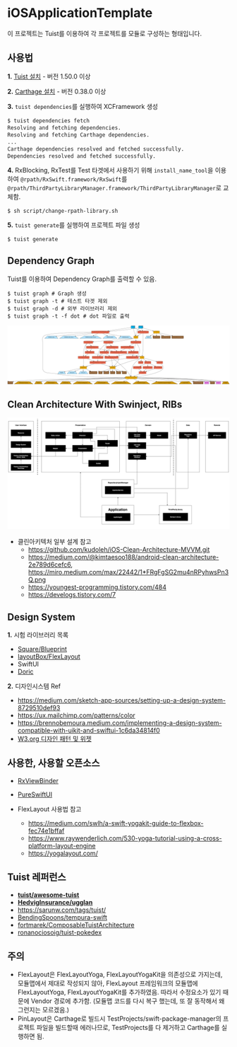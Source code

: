# iOSApplicationTemplate

이 프로젝트는 Tuist를 이용하여 각 프로젝트를 모듈로 구성하는 형태입니다.

## 사용법

**1.**  [Tuist 설치](https://github.com/tuist/tuist) - 버전 1.50.0 이상

**2.**  [Carthage 설치](https://github.com/Carthage/Carthage) - 버전 0.38.0 이상  

**3.**  `tuist dependencies`를 실행하여 XCFramework 생성

```
$ tuist dependencies fetch
Resolving and fetching dependencies.
Resolving and fetching Carthage dependencies.
...
Carthage dependencies resolved and fetched successfully.
Dependencies resolved and fetched successfully.
```

**4.**  RxBlocking, RxTest를 Test 타겟에서 사용하기 위해 `install_name_tool`을 이용하여 `@rpath/RxSwift.framework/RxSwift`를 `@rpath/ThirdPartyLibraryManager.framework/ThirdPartyLibraryManager`로 교체함.

```
$ sh script/change-rpath-library.sh
```

**5.**  `tuist generate`를 실행하여 프로젝트 파일 생성
```
$ tuist generate
```

## Dependency Graph

Tuist를 이용하여 Dependency Graph를 출력할 수 있음.

```
$ tuist graph # Graph 생성
$ tuist graph -t # 테스트 타겟 제외
$ tuist graph -d # 외부 라이브러리 제외
$ tuist graph -t -f dot # dot 파일로 출력
```

![graph](./Asset/graph.png)

## Clean Architecture With Swinject, RIBs

![clean_architecture_ribs](./Asset/clean_architecture_ribs.png)

* 클린아키텍처 일부 설계 참고
  * https://github.com/kudoleh/iOS-Clean-Architecture-MVVM.git
  * https://medium.com/@kimtaesoo188/android-clean-architecture-2e789d6cefc6, https://miro.medium.com/max/22442/1*FRgFgSG2mu4nRPyhwsPn3Q.png
  * https://youngest-programming.tistory.com/484
  * https://develogs.tistory.com/7

## Design System

**1.**  시험 라이브러리 목록
- [Square/Blueprint](https://github.com/square/Blueprint)
- [layoutBox/FlexLayout](https://github.com/layoutBox/FlexLayout)
- SwiftUI
- [Doric](https://github.com/jayeshk/Doric)

**2.**  디자인시스템 Ref
- https://medium.com/sketch-app-sources/setting-up-a-design-system-8729510def93
- https://ux.mailchimp.com/patterns/color
- https://brennobemoura.medium.com/implementing-a-design-system-compatible-with-uikit-and-swiftui-1c6da34814f0
- [W3.org 디자인 패턴 및 위젯](https://www.w3.org/TR/wai-aria-practices-1.1/)

## 사용한, 사용할 오픈소스
* [RxViewBinder](https://github.com/magi82/RxViewBinder)
* [PureSwiftUI](https://github.com/CodeSlicing/pure-swift-ui)

* FlexLayout 사용법 참고
  * https://medium.com/swlh/a-swift-yogakit-guide-to-flexbox-fec74e1bffaf
  * https://www.raywenderlich.com/530-yoga-tutorial-using-a-cross-platform-layout-engine
  * https://yogalayout.com/

## Tuist 레퍼런스

* **[tuist/awesome-tuist](https://github.com/tuist/awesome-tuist)**
* **[HedvigInsurance/ugglan](https://github.com/HedvigInsurance/ugglan)**
* https://sarunw.com/tags/tuist/
* [BendingSpoons/tempura-swift](https://github.com/BendingSpoons/tempura-swift)
* [fortmarek/ComposableTuistArchitecture](https://github.com/fortmarek/ComposableTuistArchitecture)
* [ronanociosoig/tuist-pokedex](https://github.com/ronanociosoig/tuist-pokedex)

## 주의

* FlexLayout은 FlexLayoutYoga, FlexLayoutYogaKit을 의존성으로 가지는데, 모듈맵에서 제대로 작성되지 않아, FlexLayout 프레임워크의 모듈맵에 FlexLayoutYoga, FlexLayoutYogaKit를 추가하였음. 따라서 수정요소가 있기 때문에 Vendor 경로에 추가함. (모듈맵 코드를 다시 복구 했는데, 또 잘 동작해서 왜 그런지는 모르겠음.)
* PinLayout은 Carthage로 빌드시 TestProjects/swift-package-manager의 프로젝트 파일을 빌드할때 에러나므로, TestProjects를 다 제거하고 Carthage를 실행하면 됨.
